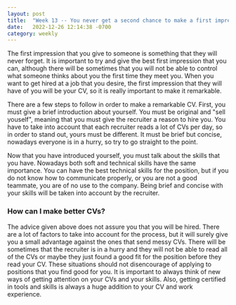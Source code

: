 ```yaml
---
layout: post
title:  "Week 13 -- You never get a second chance to make a first impression."
date:   2022-12-26 12:14:38 -0700
category: weekly
---
```


The first impression that you give to someone is something that they will never forget. It is important to try and give the best first impression that you can, although there will be sometimes that you will not be able to control what someone thinks about you the first time they meet you. When you want to get hired at a job that you desire, the first impression that they will have of you will be your CV, so it is really important to make it remarkable.

There are a few steps to follow in order to make a remarkable CV. First, you must give a brief introduction about yourself. You must be original and "sell youself", meaning that you must give the recruiter a reason to hire you. You have to take into account that each recruiter reads a lot of CVs per day, so in order to stand out, yours must be different. It must be brief but concise, nowadays everyone is in a hurry, so try to go straight to the point. 

Now that you have introduced yourself, you must talk about the skills that you have. Nowadays both soft and technical skills have the same importance. You can have the best technical skills for the position, but if you do not know how to communicate properly, or you are not a good teammate, you are of no use to the company. Being brief and concise with your skills will be taken into account by the recruiter.

### How can I make better CVs?
The advice given above does not assure you that you will be hired. There are a lot of factors to take into account for the process, but it will surely give you a small advantage against the ones that send messy CVs. There will be sometimes that the recruiter is in a hurry and they will not be able to read all of the CVs or maybe they just found a good fit for the position before they read your CV. These situations should not disencourage of applying to positions that you find good for you. It is important to always think of new ways of getting attention on your CVs and your skills. Also, getting certified in tools and skills is always a huge addition to your CV and work experience.